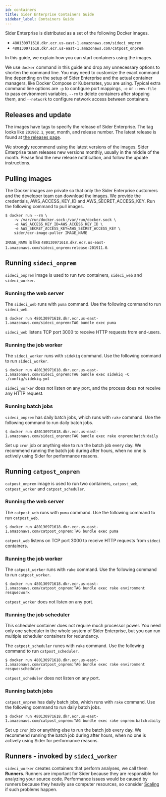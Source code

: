```yaml
---
id: containers
title: Sider Enterprise Containers Guide
sidebar_label: Containers Guide
---
```


Sider Enterprise is distributed as a set of the following Docker images.

- `480130971618.dkr.ecr.us-east-1.amazonaws.com/sideci_onprem`
- `480130971618.dkr.ecr.us-east-1.amazonaws.com/catpost_onprem`

In this guide, we explain how you can start containers using the images.

We use `docker` command in this guide and drop any unnecessary options to shorten the command line. You may need to customize the exact command line depending on the setup of Sider Enterprise and the actual container managers, like Docker Compose or Kubernates, you are using. Typical extra command line options are `-p` to configure port mappings, `-e` or `--env-file` to pass environment variables, `--rm` to delete containers after stopping them, and `--network` to configure network access between containers.

## Releases and update

The images have tags to specify the release of Sider Enterprise. The tag looks like `201902.1`, year, month, and release number. The latest release is found at [the releases page](./releases/changelog.md).

We strongly recommend using the latest versions of the images. Sider Enterprise team releases new versions monthly, usually in the middle of the month. Please find the new release notification, and follow the update instructions.

## Pulling images

The Docker images are private so that only the Sider Enterprise customers and the developer team can download the images. We provide the credentials, AWS_ACCESS_KEY_ID and AWS_SECRET_ACCESS_KEY. Run the following command to pull images.

```shell-session
$ docker run --rm \
    -v /var/run/docker.sock:/var/run/docker.sock \
    -e AWS_ACCESS_KEY_ID=AWS_ACCESS_KEY_ID \
    -e AWS_SECRET_ACCESS_KEY=AWS_SECRET_ACCESS_KEY \
    sider/ecr-image-puller IMAGE_NAME
```

`IMAGE_NAME` is like `480130971618.dkr.ecr.us-east-1.amazonaws.com/sideci_onprem:release-201911.0`.

## Running `sideci_onprem`

`sideci_onprem` image is used to run two containers, `sideci_web` and `sideci_worker`.

### Running the web server

The `sideci_web` runs with `puma` command. Use the following command to run `sideci_web`.

```
$ docker run 480130971618.dkr.ecr.us-east-1.amazonaws.com/sideci_onprem:TAG bundle exec puma
```

`sideci_web` listens TCP port 3000 to receive HTTP requests from end-users.

### Running the job worker

The `sideci_worker` runs with `sidekiq` command. Use the following command to run `sideci_worker`.

```
$ docker run 480130971618.dkr.ecr.us-east-1.amazonaws.com/sideci_onprem:TAG bundle exec sidekiq -C ./config/sidekiq.yml
```

`sideci_worker` does not listen on any port, and the process does not receive any HTTP request.

### Running batch jobs

`sideci_onprem` has daily batch jobs, which runs with `rake` command. Use the following command to run daily batch jobs.

```
$ docker run 480130971618.dkr.ecr.us-east-1.amazonaws.com/sideci_onprem:TAG bundle exec rake onprem:batch:daily
```

Set up `cron` job or anything else to run the batch job every day. We recommend running the batch job during after hours, when no one is actively using Sider for performance reasons.

## Running `catpost_onprem`

`catpost_onprem` image is used to run two containers, `catpost_web`, `catpost_worker` and `catpost_scheduler`.

### Running the web server

The `catpost_web` runs with `puma` command. Use the following command to run `catpost_web`.

```
$ docker run 480130971618.dkr.ecr.us-east-1.amazonaws.com/catpost_onprem:TAG bundle exec puma
```

`catpost_web` listens on TCP port 3000 to receive HTTP requests from `sideci` containers.

### Running the job worker

The `catpost_worker` runs with `rake` command. Use the following command to run `catpost_worker`.

```
$ docker run 480130971618.dkr.ecr.us-east-1.amazonaws.com/catpost_onprem:TAG bundle exec rake environment resque:work
```

`catpost_worker` does not listen on any port.

### Running the job scheduler

This scheduler container does not require much processor power.
You need only one scheduler in the whole system of Sider Enterprise, but you can run multiple scheduler containers for redundancy.

The `catpost_scheduler` runes with `rake` command. Use the following command to run `catpost_scheduler`.

```
$ docker run 480130971618.dkr.ecr.us-east-1.amazonaws.com/catpost_onprem:TAG bundle exec rake environment resque:scheduler
```

`catpost_scheduler` does not listen on any port.

### Running batch jobs

`catpost_onprem` has daily batch jobs, which runs with `rake` command. Use the following command to run daily batch jobs.

```
$ docker run 480130971618.dkr.ecr.us-east-1.amazonaws.com/catpost_onprem:TAG bundle exec rake onprem:batch:daily
```

Set up `cron` job or anything else to run the batch job every day. We recommend running the batch job during after hours, when no one is actively using Sider for performance reasons.

## Runners - invoked by `sideci_worker`

`sideci_worker` creates containers that perform analyses, we call them **Runners**.
Runners are important for Sider because they are responsible for analyzing your source code.
Performance issues would be caused by runners because they heavily use computer resources,
so consider [Scaling](./scaling.md) if such problems happen.
